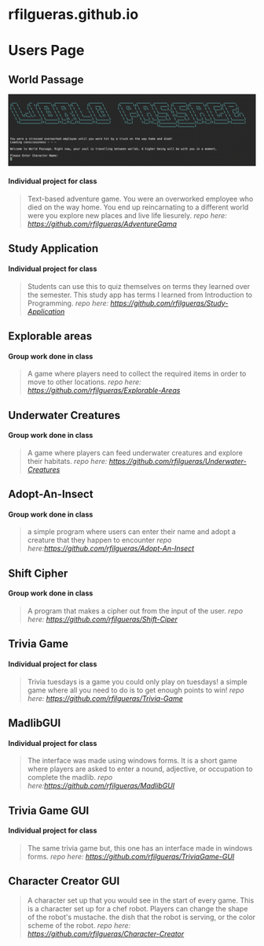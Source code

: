# rfilgueras.github.io
# Users Page

## World Passage
![ScreenShot](/images/WorldPassage.png)
#### Individual project for class
> Text-based adventure game. You were an overworked employee who died on the way home. You end up reincarnating to a 
> different world were you explore new places and live life liesurely.
*repo here: https://github.com/rfilgueras/AdventureGama*

## Study Application
#### Individual project for class
> Students can use this to quiz themselves on terms they learned over the semester. This study app has terms I 
> learned from Introduction to Programming.
*repo here: https://github.com/rfilgueras/Study-Application*

## Explorable areas
#### Group work done in class
> A game where players need to collect the required items in order to move to other locations.
*repo here: https://github.com/rfilgueras/Explorable-Areas*

## Underwater Creatures
#### Group work done in class
> A game where players can feed underwater creatures and explore their habitats.
*repo here: https://github.com/rfilgueras/Underwater-Creatures*

## Adopt-An-Insect
#### Group work done in class
> a simple program where users can enter their name and adopt a creature that they happen to encounter
*repo here:https://github.com/rfilgueras/Adopt-An-Insect*

## Shift Cipher
#### Group work done in class
> A program that makes a cipher out from the input of the user.
*repo here: https://github.com/rfilgueras/Shift-Ciper*

## Trivia Game
#### Individual project for class
> Trivia tuesdays is a game you could only play on tuesdays! a simple game where all you need to do is to get 
> enough points to win! 
*repo here: https://github.com/rfilgueras/Trivia-Game*

## MadlibGUI
#### Individual project for class
> The interface was made using windows forms. It is a short game where players are asked to enter a nound, 
> adjective, or occupation to complete the madlib.
*repo here:https://github.com/rfilgueras/MadlibGUI*

## Trivia Game GUI
#### Individual project for class
> The same trivia game but, this one has an interface made in windows forms. 
*repo here: https://github.com/rfilgueras/TriviaGame-GUI*

## Character Creator GUI
> A character set up that you would see in the start of every game. This is a character set up for a chef 
> robot. Players can change the shape of the robot's mustache. the dish that the robot is serving, or
> the color scheme of the robot. 
*repo here: https://github.com/rfilgueras/Character-Creator*
